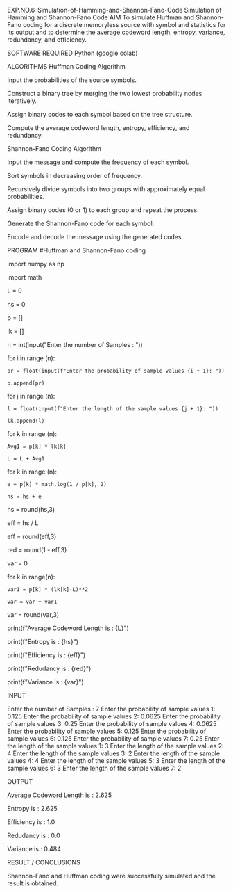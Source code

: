 EXP.NO.6-Simulation-of-Hamming-and-Shannon-Fano-Code
Simulation of Hamming and Shannon-Fano Code
AIM
To simulate Huffman and Shannon-Fano coding for a discrete memoryless source with symbol and statistics for its output and to determine the average codeword length, entropy, variance, redundancy, and efficiency.

SOFTWARE REQUIRED
Python (google colab)

ALGORITHMS
Huffman Coding Algorithm

Input the probabilities of the source symbols.

Construct a binary tree by merging the two lowest probability nodes iteratively.

Assign binary codes to each symbol based on the tree structure.

Compute the average codeword length, entropy, efficiency, and redundancy.

Shannon-Fano Coding Algorithm

Input the message and compute the frequency of each symbol.

Sort symbols in decreasing order of frequency.

Recursively divide symbols into two groups with approximately equal probabilities.

Assign binary codes (0 or 1) to each group and repeat the process.

Generate the Shannon-Fano code for each symbol.

Encode and decode the message using the generated codes.

PROGRAM
#Huffman and Shannon-Fano coding

import numpy as np

import math 

L  = 0

hs = 0

p = []

lk = []

n = int(input("Enter the number of Samples : "))

for i in range (n): 

    pr = float(input(f"Enter the probability of sample values {i + 1}: "))  
    
    p.append(pr)
    
for j in range (n): 

    l = float(input(f"Enter the length of the sample values {j + 1}: ")) 
    
    lk.append(l)
 
for k in range (n):

    Avg1 = p[k] * lk[k]
    
    L = L + Avg1
    
for k in range (n):

    e = p[k] * math.log(1 / p[k], 2)
    
    hs = hs + e
    
hs = round(hs,3)

eff =  hs / L

eff = round(eff,3)

red =  round(1 - eff,3) 

var = 0

for k in range(n):

    var1 = p[k] * (lk[k]-L)**2
    
    var = var + var1
    
var = round(var,3)

print(f"Average Codeword Length is : {L}")

print(f"Entropy is : {hs}")

print(f"Efficiency is : {eff}")

print(f"Redudancy is : {red}")

print(f"Variance is : {var}")

INPUT

Enter the number of Samples : 7
Enter the probability of sample values 1: 0.125
Enter the probability of sample values 2: 0.0625
Enter the probability of sample values 3: 0.25
Enter the probability of sample values 4: 0.0625
Enter the probability of sample values 5: 0.125
Enter the probability of sample values 6: 0.125
Enter the probability of sample values 7: 0.25
Enter the length of the sample values 1: 3
Enter the length of the sample values 2: 4
Enter the length of the sample values 3: 2
Enter the length of the sample values 4: 4
Enter the length of the sample values 5: 3
Enter the length of the sample values 6: 3
Enter the length of the sample values 7: 2

OUTPUT

Average Codeword Length is : 2.625

Entropy is : 2.625

Efficiency is : 1.0

Redudancy is : 0.0

Variance is : 0.484

RESULT / CONCLUSIONS

Shannon-Fano and Huffman coding were successfully simulated and the result is obtained.


